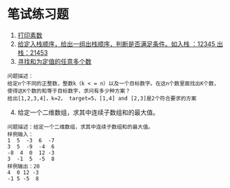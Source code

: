 # 笔试练习题
1. [打印素数](Prime.java)
2. [给定入栈顺序，给出一组出栈顺序，判断是否满足条件。如入栈 ：12345 出栈：21453](Stack12345.java)
3. [寻找和为定值的任意多个数](KSum.java)
```
问题描述：
给定n个不同的正整数，整数k（k < = n）以及一个目标数字。在这n个数里面找出K个数，
使得这K个数的和等于目标数字，求问有多少种方案？
给出[1,2,3,4]，k=2， target=5，[1,4] and [2,3]是2个符合要求的方案
```
4. 给定一个二维数组，求其中连续子数组和的最大值。
```
问题描述：给定一个二维数组，求其中连续子数组和的最大值。
样例输入： 
1  5  -3  6  -7
3  5  -9  -4  6
-8  4  0  12 -3
3  -1  5  -5  8
样例输出：20  
4  0 12 -3
-1 5 -5  8
```